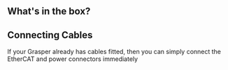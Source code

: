 ## What's in the box?

## Connecting Cables
If your Grasper already has cables fitted, then you can simply connect the EtherCAT and power connectors immediately
